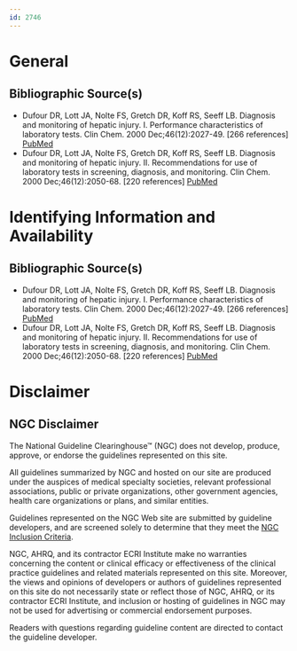 ```yaml
---
id: 2746
---
```


# General

## Bibliographic Source(s)

- Dufour DR, Lott JA, Nolte FS, Gretch DR, Koff RS, Seeff LB. Diagnosis and monitoring of hepatic injury. I. Performance characteristics of laboratory tests. Clin Chem. 2000 Dec;46(12):2027-49. [266 references] [ PubMed ](http://www.ncbi.nlm.nih.gov/entrez/query.fcgi?cmd=Retrieve&db=pubmed&dopt=Abstract&list_uids=11106349)
- Dufour DR, Lott JA, Nolte FS, Gretch DR, Koff RS, Seeff LB. Diagnosis and monitoring of hepatic injury. II. Recommendations for use of laboratory tests in screening, diagnosis, and monitoring. Clin Chem. 2000 Dec;46(12):2050-68. [220 references] [ PubMed ](http://www.ncbi.nlm.nih.gov/entrez/query.fcgi?cmd=Retrieve&db=pubmed&dopt=Abstract&list_uids=11106350)

# Identifying Information and Availability

## Bibliographic Source(s)

- Dufour DR, Lott JA, Nolte FS, Gretch DR, Koff RS, Seeff LB. Diagnosis and monitoring of hepatic injury. I. Performance characteristics of laboratory tests. Clin Chem. 2000 Dec;46(12):2027-49. [266 references] [ PubMed ](http://www.ncbi.nlm.nih.gov/entrez/query.fcgi?cmd=Retrieve&db=pubmed&dopt=Abstract&list_uids=11106349)
- Dufour DR, Lott JA, Nolte FS, Gretch DR, Koff RS, Seeff LB. Diagnosis and monitoring of hepatic injury. II. Recommendations for use of laboratory tests in screening, diagnosis, and monitoring. Clin Chem. 2000 Dec;46(12):2050-68. [220 references] [ PubMed ](http://www.ncbi.nlm.nih.gov/entrez/query.fcgi?cmd=Retrieve&db=pubmed&dopt=Abstract&list_uids=11106350)

# Disclaimer

## NGC Disclaimer

The National Guideline Clearinghouse™ (NGC) does not develop, produce, approve, or endorse the guidelines represented on this site.

All guidelines summarized by NGC and hosted on our site are produced under the auspices of medical specialty societies, relevant professional associations, public or private organizations, other government agencies, health care organizations or plans, and similar entities.

Guidelines represented on the NGC Web site are submitted by guideline developers, and are screened solely to determine that they meet the [NGC Inclusion Criteria](/help-and-about/summaries/inclusion-criteria).

NGC, AHRQ, and its contractor ECRI Institute make no warranties concerning the content or clinical efficacy or effectiveness of the clinical practice guidelines and related materials represented on this site. Moreover, the views and opinions of developers or authors of guidelines represented on this site do not necessarily state or reflect those of NGC, AHRQ, or its contractor ECRI Institute, and inclusion or hosting of guidelines in NGC may not be used for advertising or commercial endorsement purposes.

Readers with questions regarding guideline content are directed to contact the guideline developer.

